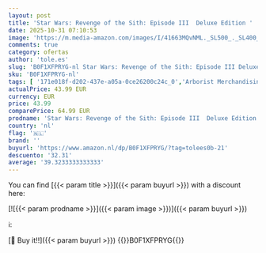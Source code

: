 ```yaml
---
layout: post
title: 'Star Wars: Revenge of the Sith: Episode III  Deluxe Edition '
date: 2025-10-31 07:10:53
image: 'https://m.media-amazon.com/images/I/41663MQvNML._SL500_._SL400_.jpg'
comments: true
category: ofertas
author: 'tole.es'
slug: 'B0F1XFPRYG-nl Star Wars: Revenge of the Sith: Episode III Deluxe Edition'
sku: 'B0F1XFPRYG-nl'
tags: [ '171e018f-d202-437e-a05a-0ce26200c24c_0','Arborist Merchandising Root','Avontuur sciencefiction','Boeken','Engelstalige boeken','Featured Categories','Fictie actie & avontuur','Fictie in connectie met tv, film & games','Genrefictie','Humoristische sciencefiction','Korte sciencefictionverhalen','Literaire fictie','Literatuur & fictie','Misdaad- en mysterie-sciencefiction','Sciencefiction','Sciencefiction en fantasie','Sciencefictiongeschiedenis en kritiek','Self Service','Space operas','Special Features Stores','🇳🇱', ]
actualPrice: 43.99 EUR
currency: EUR
price: 43.99
comparePrice: 64.99 EUR
prodname: 'Star Wars: Revenge of the Sith: Episode III  Deluxe Edition '
country: 'nl'
flag: '🇳🇱'
brand: ''
buyurl: 'https://www.amazon.nl/dp/B0F1XFPRYG/?tag=tolees0b-21'
descuento: '32.31'
average: '39.3233333333333'
---
```


You can find [{{< param title >}}]({{< param buyurl >}}) with a discount here:

[![{{< param prodname >}}]({{< param image >}})]({{< param buyurl >}})

ℹ️:


[🛒 Buy it!!]({{< param buyurl >}})
{{<world>}}B0F1XFPRYG{{</world>}}
